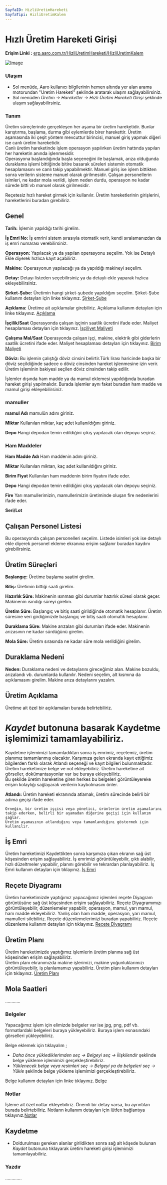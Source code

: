 ```yaml
---
SayfaID: HizliUretimHareketi
SayfaTipi: HizliUretimKalem
---
```


# Hızlı Üretim Hareketi Girişi

**Erişim Linki :** [erp.aaro.com.tr/HizliUretimHareketi/HizliUretimKalem](erp.aaro.com.tr/HizliUretimHareketi/HizliUretimKalem)


[![Image](../Uretim/hizliuretim.png)](Uretim)

### Ulaşım

- Sol menüde, Aaro kullanıcı bilgilerinin hemen altında yer alan arama motorundan "Uretim Hareketi" şeklinde aratarak ulaşım sağlayabilirsiniz.
- Sol menüden *Üretim -> Hareketler -> Hızlı Üretim Hareketi Girişi* şeklinde ulaşım sağlayabilirsiniz.

### Tanım

Üretim süreçlerinde gerçekleşen her aşama bir üretim hareketidir. Bunlar karıştırma, başlama, durma gibi eylemlerde birer harekettir.
Üretim aşamasında iki çeşit yöntem mevcuttur birincisi, manuel giriş yapmak diğeri ise canlı üretim hareketidir.  
Canlı üretim hareketinde işlem operasyon yapılırken üretim hattında yapılan her hareketin anında işlenmesidir.  
Operasyona başlandığında başla seçeneğini ile başlamak, arıza olduğunda duraklama işlemi bittiğinde bitire basarak süreleri sistemin otomatik hesaplamasını ve canlı takip yapabilmektir.
Manuel giriş ise işlem bittikten sonra verilerin sisteme manuel olarak girilmesidir.
Çalışan personellerin isimleri, ne kadar mola verildi, işlem neden durdu, operasyon ne kadar sürede bitti vb manuel olarak girilmesidir.

Reçetesiz hızlı hareket girmek için kullanılır.
Üretim hareketlerinin girişlerini, hareketlerini buradan girebiliriz.

## Genel 

**Tarih:** İşlemin yapıldığı tarihi girelim.

**İş Emri No:** İş emrini sistem sırasıyla otomatik verir, kendi sıralamanızdan da iş emri numarası verebilirsiniz.

**Operasyon:** Yapılacak ya da yapılan operasyonu seçelim. Yok ise Detaylı Ekle diyerek hızlıca kayıt açabiliriz.

**Makine:** Operasyonun yapılacağı ya da yapıldığı makineyi seçelim. 

**Detay:** Detayı listeden seçebilirsiniz ya da detaylı ekle yaparak hızlıca ekleyebilirsiniz.

**Şirket-Şube:** Üretimin hangi şirket-şubede yapıldığını seçelim. Şirket-Şube kullanım detayları için linke tıklayınız. [Şirket-Şube](../TemelOzellikler/SirketSubeHareket.md)

**Açıklama:** Üretime ait açıklamalar girebiliriz. Açıklama kullanım detayları için linke tıklayınız. [Açıklama](../TemelOzellikler/Aciklama.md)

**İşçilik/Saat** Operasyonda çalışan işçinin saatlik ücretini ifade eder. Maliyet hesaplaması detayları için tıklayınız. [İşçiliyet Maliyeti](../Uretim/IscilikMaliyeti.md)

**Çalışma Mal/Saat** Operasyonda çalışan işçi, makine, elektrik gibi giderlerin saatlik ücretini ifade eder. Maliyet hesaplaması detayları için tıklayınız. [Birim Maliyeti](../Uretim/BirimMaliyeti.md)

**Döviz:** Bu işlemin çalıştığı döviz cinsini belirtir.Türk lirası haricinde başka bir döviz seçildiğinde sadece o döviz cinsinden hareket işlenmesine izin verir. 
	Üretim işleminin bakiyesi seçilen döviz cinsinden takip edilir.

İşlemler dışında ham madde ya da mamul eklemesi yapıldığında buradan hareket girişi yapılmalıdır. 
Burada işlemler aynı fakat buradan ham madde ve mamul girişi ekleyebilirsiniz.

### mamuller

**mamul Adı** mamulün adını giriniz.

**Miktar** Kullanılan miktar, kaç adet kullanıldığını giriniz.

**Depo** Hangi depodan temin edildiğini çıkış yapılacak olan depoyu seçiniz.

### Ham Maddeler 

**Ham Madde Adı** Ham maddenin adını giriniz.

**Miktar** Kullanılan miktarı, kaç adet kullanıldığını giriniz.

**Birim Fiyat** Kullanılan ham maddenin birim fiyatını ifade eder.

**Depo** Hangi depodan temin edildiğini çıkış yapılacak olan depoyu seçiniz.

**Fire** Yarı mamullerimizin, mamullerimizin üretiminde oluşan fire nedenlerini ifade eder.

**Seri/Lot** 

## Çalışan Personel Listesi

Bu operasyonda çalışan personelleri seçelim. 
Listede isimleri yok ise detaylı ekle diyerek personel ekleme ekranına erişim sağlanır buradan kaydını girebilirsiniz. 

## Üretim Süreçleri

**Başlangıç:** Üretime başlama saatini girelim.

**Bitiş:** Üretimin bittiği saati girelim.

**Hazırlık Süre:** Makinenin ısınması gibi durumlar hazırlık süresi olarak geçer. Makinenin ısındığı süreyi girelim.

**Üretim Süre:** Başlangıç ve bitiş saati girildiğinde otomatik hesaplanır. 
Üretim süresine veri girdiğimizde başlangıç ve bitiş saati otomatik hesaplanır.

**Duraklama Süre:** Makine arızaları gibi durumları ifade eder. Makinenin arızasının ne kadar sürdüğünü girelim. 

**Mola Süre:** Üretim sırasında ne kadar süre mola verildiğini girelim. 

## Duraklama Nedeni

**Neden:** Duraklama nedeni ve detaylarını gireceğimiz alan.
Makine bozuldu, arızalandı vb. durumlarda kullanılır.
Nedeni seçelim, alt kısmına da açıklamasını girelim. Makine arıza detaylarını yazalım.

## Üretim Açıklama

Üretime ait özel bir açıklamaları burada belirtebiliriz.

# *Kaydet* butonuna basarak Kaydetme işlemimizi tamamlayabiliriz.

Kaydetme işlemimizi tamamladıktan sonra iş emrimiz, reçetemiz, üretim planımız tamamlanmış olacaktır. 
Karşımıza gelen ekranda kayıt ettiğimiz bilgilerden farklı olarak Atlandı seçeneği ve kayıt bilgileri bulunmaktadır.  
Üretim hareketimize belge ve not ekleyebiliriz. Üretim hareketine ait görseller, dokümantasyonlar var ise buraya ekleyebiliriz.  
Bu şekilde üretim hareketine giren herkes bu belgeleri görüntüleyereke erişim kolaylığı sağlayarak verilerin kaybolmasını önler.

**Atlandı:** Üretim hareketi ekranında atlamak, üretim sürecinde belirli bir adıma geçişi ifade eder. 

	Örneğin, bir üretim işçisi veya yönetici, ürünlerin üretim aşamalarını takip ederken, belirli bir aşamadan diğerine geçişi için kullanım sağlar.
	Üretim aşamasının atlandığını veya tamamlandığını göstermek için kullanılır.

## İş Emri 

Üretim hareketimizi Kaydettikten sonra karşımıza çıkan ekranın sağ üst köşesinden erişim sağlayabiliriz.
İş emrimizi görüntüleyebilir, çıktı alabilir, hızlı düzeltmeler yapabilir, planını görebilir ve tekrardan planlayabiliriz.
İş Emri kullanım detayları için tıklayınız. [İş Emri](../Uretim/IsEmri.md)

## Reçete Diyagramı

Üretim hareketimizde yaptığımız yapacağımız işlemleri reçete Diyagram görüntüsüne sağ üst köşesinden erişim sağlayabiliriz.
Reçete Diyagramımızı görüntüleyebilir, düzenlemeler yapabilir, operasyon, mamul, yarı mamul, ham madde ekleyebiliriz. 
Yanlış olan ham madde, operasyon, yarı mamul, mamulleri silebiliriz.
Reçete düzenlemelerimizi buradan yapabiliriz.
Reçete düzenleme kullanım detayları için tıklayınız. [Recete Diyagramı](../Uretim/ReceteDiyagrami.md)

## Üretim Planı 

Üretim hareketimizde yaptığımız işlemlerin üretim planına sağ üst köşesinden erişim sağlayabiliriz.   
Üretim planı ekranımızda makine işlerimizi, makine yoğunluklarımızı görüntüleyebilir, iş planlamamızı yapabiliriz.
Üretim planı kullanım detayları için tıklayınız. [Üretim Planı](../Uretim/Planlama.md)

## Mola Saatleri

............


### Belgeler

Yapacağımız işlem için elimizde belgeler var ise jpg, png, pdf vb. formatlardaki belgeleri buraya yükleyebiliriz.
Buraya işlem esnasındaki görselleri yükleyebiliriz.

Belge eklemek için tıklayalım ;

- *Daha önce yüklediklerimden seç -> Belgeyi seç
-> İlişkilendir* şeklinde belge yükleme işlemimizi gerçekleştirebiliriz.
- *Yüklenecek belge veya resimleri seç -> Belgeyi ya da
 belgeleri seç -> Yükle* şeklinde belge yükleme işlemimizi gerçekleştirebiliriz.

Belge kullanım detayları için linke tıklayınız. [Belge](../TemelOzellikler/Belgeler.md)

### Notlar 

İşleme ait özel notlar ekleyebiliriz. Önemli bir detay varsa, bu ayrıntıları burada belirtebiliriz. Notların kullanım detayları için lütfen bağlantıya tıklayınız.[Notlar](../TemelOzellikler/Notlar.md)

## Kaydetme 

- Doldurulması gereken alanlar girildikten sonra sağ alt köşede bulunan *Kaydet* butonuna tıklayarak üretim hareketi girişi işlemimizi tamamlayabiliriz.

### Yazdır

.............

